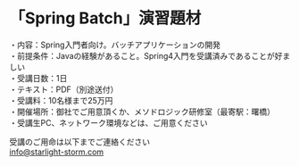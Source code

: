 # 「Spring Batch」演習題材
・内容：Spring入門者向け。バッチアプリケーションの開発<br>
・前提条件：Javaの経験があること。Spring4入門を受講済みであることが好ましい<br>
・受講日数：1日<br>
・テキスト：PDF（別途送付）<br>
・受講料：10名様まで25万円<br>
・開催場所：御社でご用意頂くか、メソドロジック研修室（最寄駅：曙橋）<br>
・受講生PC、ネットワーク環境などは、ご用意ください<br>

受講のご用命は以下までご連絡ください<br>
info@starlight-storm.com
